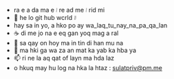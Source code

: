 - ra e a da ma e ᜵ re ad me ᜵ rid mi 
- 👋 he lo git hub wcrld ᜶ 
- hay sa in yo, a hko po ay wa_laq_tu_nay_na_pa_qa_lan
- ☕ di me jo na e eq gan yoq mag a ral 
- 🌱 sa qay on hoy ma in tin di han mu na 
- 💞️ ma hki ga wa za an mat ka yab ka hba ya
- 📫 ri ne la aq qat of layn ma hda laz 
- o hkuq may hu log na hka la htaz : sulatpriv@pm.me
<!---
kiaymu/kiaymu is a ✨ special ✨ repository because its `README.md` (this file) appears on your GitHub profile.
You can click the Preview link to take a look at your changes.
--->
